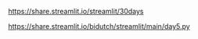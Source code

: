 https://share.streamlit.io/streamlit/30days

https://share.streamlit.io/bidutch/streamlit/main/day5.py
